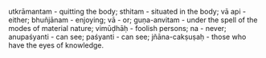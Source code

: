 utkrāmantam - quitting the body; sthitam - situated in the body; vā api - either; bhuñjānam - enjoying; vā - or; guṇa-anvitam - under the spell of the modes of material nature; vimūḍhāḥ - foolish persons; na - never; anupaśyanti - can see; paśyanti - can see; jñāna-cakṣuṣaḥ - those who have the eyes of knowledge.